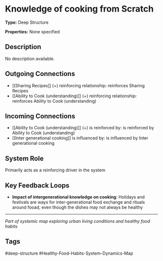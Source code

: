 # Knowledge of   cooking from  Scratch

**Type:** Deep Structure

**Properties:** None specified

## Description
No description available.

## Outgoing Connections
- [[Sharing Recipes]] (+) reinforcing relationship: reinforces Sharing Recipes
- [[Ability to Cook (understanding)]] (+) reinforcing relationship: reinforces Ability to Cook (understanding)

## Incoming Connections
- [[Ability to Cook (understanding)]] (+) is reinforced by: is reinforced by Ability to Cook (understanding)
- [[Inter generational cooking]] is influenced by: is influenced by Inter generational cooking

## System Role
Primarily acts as a reinforcing driver in the system

## Key Feedback Loops
- **Impact of intergenerational knowledge on cooking**: Holidays and festivals are ways for inter-generational food exchange and rituals around fooad, even though the dishes may not always be healthy

---
*Part of systemic map exploring urban living conditions and healthy food habits*

## Tags
#deep-structure #Healthy-Food-Habits-System-Dynamics-Map
